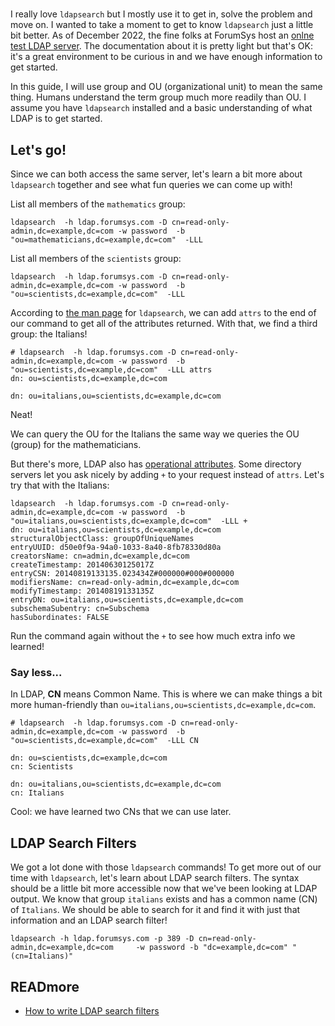 # 

I really love `ldapsearch` but I mostly use it to get in, solve the problem and move on. I wanted to take a moment to get to know `ldapsearch` just a little bit better. As of December 2022, the fine folks at ForumSys host an [onlne test LDAP server](https://www.forumsys.com/2022/05/10/online-ldap-test-server/). The documentation about it is pretty light but that's OK: it's a great environment to be curious in and we have enough information to get started. 

In this guide, I will use group and OU (organizational unit) to mean the same thing. Humans understand the term group much more readily than OU. I assume you have `ldapsearch` installed and a basic understanding of what LDAP is to get started. 

## Let's go! 

Since we can both access the same server, let's learn a bit more about `ldapsearch` together and see what fun queries we can come up with!

List all members of the `mathematics` group:

```
ldapsearch  -h ldap.forumsys.com -D cn=read-only-admin,dc=example,dc=com -w password  -b "ou=mathematicians,dc=example,dc=com"  -LLL
```

List all members of the `scientists` group:

```
ldapsearch  -h ldap.forumsys.com -D cn=read-only-admin,dc=example,dc=com -w password  -b "ou=scientists,dc=example,dc=com"  -LLL
```

According to [the man page](https://www.openldap.org/software//man.cgi?query=ldapsearch) for `ldapsearch`, we can add `attrs` to the end of our command to get all of the attributes returned. With that, we find a third group: the Italians!

```
# ldapsearch  -h ldap.forumsys.com -D cn=read-only-admin,dc=example,dc=com -w password  -b "ou=scientists,dc=example,dc=com"  -LLL attrs
dn: ou=scientists,dc=example,dc=com

dn: ou=italians,ou=scientists,dc=example,dc=com
```

Neat! 

We can query the OU for the Italians the same way we queries the OU (group) for the mathematicians. 


But there's more, LDAP also has [operational attributes](https://help.hcltechsw.com/domino/11.0.0/conf_usingldapsearchtoreturnoperationalattributes_t.html). Some directory servers let you ask nicely by adding `+` to your request instead of `attrs`. Let's try that with the Italians:

```
ldapsearch  -h ldap.forumsys.com -D cn=read-only-admin,dc=example,dc=com -w password  -b "ou=italians,ou=scientists,dc=example,dc=com"  -LLL +
dn: ou=italians,ou=scientists,dc=example,dc=com
structuralObjectClass: groupOfUniqueNames
entryUUID: d50e0f9a-94a0-1033-8a40-8fb78330d80a
creatorsName: cn=admin,dc=example,dc=com
createTimestamp: 20140630125017Z
entryCSN: 20140819133135.023434Z#000000#000#000000
modifiersName: cn=read-only-admin,dc=example,dc=com
modifyTimestamp: 20140819133135Z
entryDN: ou=italians,ou=scientists,dc=example,dc=com
subschemaSubentry: cn=Subschema
hasSubordinates: FALSE
```

Run the command again without the `+` to see how much extra info we learned!

### Say less...

In LDAP, **CN** means Common Name. This is where we can make things a bit more human-friendly than `ou=italians,ou=scientists,dc=example,dc=com`. 

```
# ldapsearch  -h ldap.forumsys.com -D cn=read-only-admin,dc=example,dc=com -w password  -b "ou=scientists,dc=example,dc=com"  -LLL CN

dn: ou=scientists,dc=example,dc=com
cn: Scientists

dn: ou=italians,ou=scientists,dc=example,dc=com
cn: Italians
```

Cool: we have learned two CNs that we can use later. 

## LDAP Search Filters

We got a lot done with those `ldapsearch` commands! To get more out of our time with `ldapsearch`, let's learn about LDAP search filters. The syntax should be a little bit more accessible now that we've been looking at LDAP output. We know that group `italians` exists and has a common name (CN) of `Italians`. We should be able to search for it and find it with just that information and an LDAP search filter!

```
ldapsearch -h ldap.forumsys.com -p 389 -D cn=read-only-admin,dc=example,dc=com     -w password -b "dc=example,dc=com" "(cn=Italians)"
``` 


## READmore

  - [How to write LDAP search filters](https://confluence.atlassian.com/kb/how-to-write-ldap-search-filters-792496933.html) 
